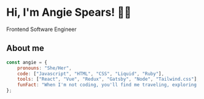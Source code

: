 # Hi, I'm Angie Spears! 👋🏽
<p>Frontend Software Engineer</p>

## About me
```Javascript
const angie = {
    pronouns: "She/Her",
    code: ["Javascript", "HTML", "CSS", "Liquid", "Ruby"],
    tools: ["React", "Vue", "Redux", "Gatsby", "Node", "Tailwind.css"],
    funFact: "When I'm not coding, you'll find me traveling, exploring new dance spots, and enjoying discovering different cuisines."
};
```
